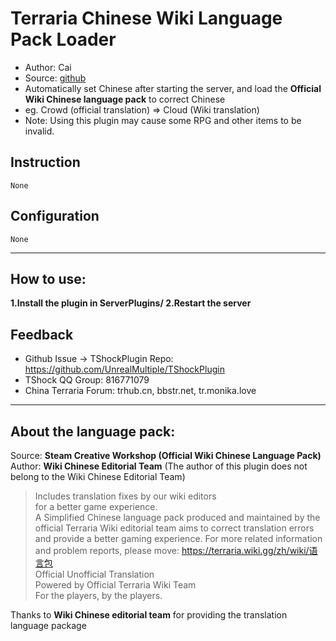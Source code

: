 # Terraria Chinese Wiki Language Pack Loader

- Author: Cai  
- Source: [github](https://github.com/ACaiCat/WikiLangPackLoader)  
- Automatically set Chinese after starting the server, and load the **Official Wiki Chinese language pack** to correct Chinese
- eg. Crowd (official translation) => Cloud (Wiki translation)
- Note: Using this plugin may cause some RPG and other items to be invalid.


## Instruction

```
None  
```

## Configuration

```
None  
```

----------
## How to use:

**1.Install the plugin in ServerPlugins/
2.Restart the server**


## Feedback
- Github Issue -> TShockPlugin Repo: https://github.com/UnrealMultiple/TShockPlugin
- TShock QQ Group: 816771079
- China Terraria Forum: trhub.cn, bbstr.net, tr.monika.love

----------

## About the language pack:
Source: **Steam Creative Workshop (Official Wiki Chinese Language Pack)**  
Author: **Wiki Chinese Editorial Team** (The author of this plugin does not belong to the Wiki Chinese Editorial Team)   
  
> Includes translation fixes by our wiki editors  
> for a better game experience.  
> A Simplified Chinese language pack produced and maintained by the official Terraria Wiki editorial team aims to correct translation errors and provide a better gaming experience.
> For more related information and problem reports, please move:
> https://terraria.wiki.gg/zh/wiki/语言包  
> Official Unofficial Translation   
> Powered by Official Terraria Wiki Team  
> For the players, by the players.  
  
Thanks to **Wiki Chinese editorial team** for providing the translation language package
